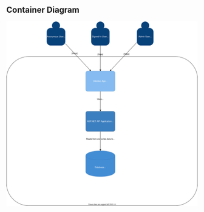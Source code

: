 Container Diagram
---------------------
![ComponentDiagram](../../images/CarRent-ContainerDiagram.drawio.svg)